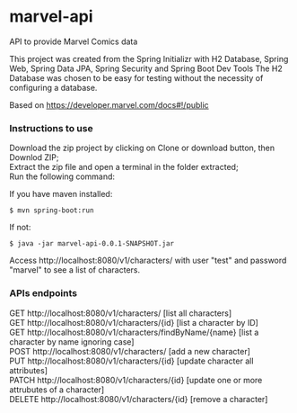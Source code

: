 # marvel-api
API to provide Marvel Comics data

This project was created from the Spring Initializr with H2 Database, Spring Web, Spring Data JPA, Spring Security and Spring Boot Dev Tools
The H2 Database was chosen to be easy for testing without the necessity of configuring a database.

Based on https://developer.marvel.com/docs#!/public

### Instructions to use
Download the zip project by clicking on Clone or download button, then Downlod ZIP;  
Extract the zip file and open a terminal in the folder extracted;  
Run the following command:  

If you have maven installed:
```
$ mvn spring-boot:run
```
If not:
```
$ java -jar marvel-api-0.0.1-SNAPSHOT.jar
```
Access http://localhost:8080/v1/characters/ with user "test" and password "marvel" to see a list of characters.

### APIs endpoints
GET http://localhost:8080/v1/characters/ [list all characters]  
GET http://localhost:8080/v1/characters/{id} [list a character by ID]  
GET http://localhost:8080/v1/characters/findByName/{name} [list a character by name ignoring case]  
POST http://localhost:8080/v1/characters/ [add a new character]  
PUT http://localhost:8080/v1/characters/{id} [update character all attributes]  
PATCH http://localhost:8080/v1/characters/{id} [update one or more attrubutes of a character]  
DELETE http://localhost:8080/v1/characters/{id} [remove a character]  

